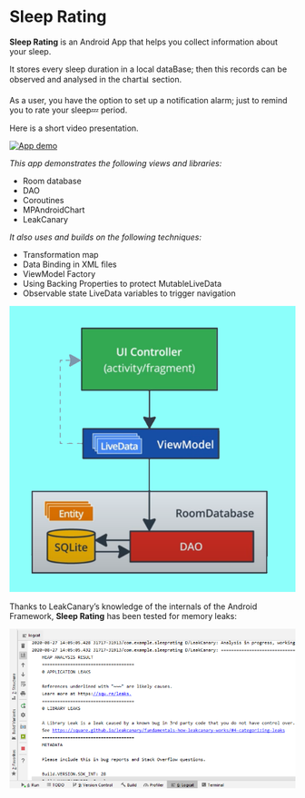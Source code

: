 # Sleep Rating
**Sleep Rating** is an Android App that helps you collect information about your sleep.

It stores every sleep duration in a local dataBase; then this records can be observed and analysed in the chart📊 section.

As a user, you have the option to set up a notification alarm; just to remind you to rate your sleep💤 period.

Here is a short video presentation.

[![App demo](https://img.youtube.com/vi/_6Xt2AG5Uec/0.jpg)](https://youtu.be/_6Xt2AG5Uec)

*This app demonstrates the following views and libraries:*

* Room database
* DAO
* Coroutines
* MPAndroidChart
* LeakCanary

*It also uses and builds on the following techniques:*

* Transformation map
* Data Binding in XML files
* ViewModel Factory
* Using Backing Properties to protect MutableLiveData
* Observable state LiveData variables to trigger navigation

<img src="mvvm.png">

Thanks to LeakCanary’s knowledge of the internals of the Android Framework, **Sleep Rating** has been tested for memory leaks:

<img src="leakCanary_report.png">
